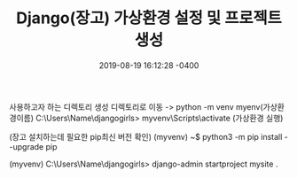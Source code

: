 ﻿---
title: "Django(장고) 가상환경 설정 및 프로젝트 생성"
date: 2019-08-19 16:12:28 -0400
---
<p>사용하고자 하는 디렉토리 생성
디렉토리로 이동 -> python -m venv myenv(가상환경이름)
C:\Users\Name\djangogirls> myvenv\Scripts\activate (가상환경 실행)</p>

(장고 설치하는데 필요한 pip최신 버전 확인)
(myvenv) ~$ python3 -m pip install --upgrade pip

(myvenv) C:\Users\Name\djangogirls> django-admin startproject mysite .
